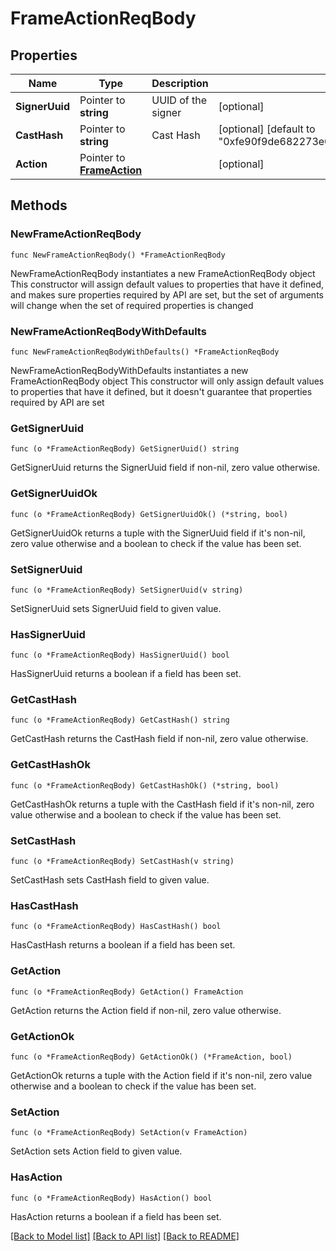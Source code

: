 # FrameActionReqBody

## Properties

Name | Type | Description | Notes
------------ | ------------- | ------------- | -------------
**SignerUuid** | Pointer to **string** | UUID of the signer | [optional] 
**CastHash** | Pointer to **string** | Cast Hash | [optional] [default to "0xfe90f9de682273e05b201629ad2338bdcd89b6be"]
**Action** | Pointer to [**FrameAction**](FrameAction.md) |  | [optional] 

## Methods

### NewFrameActionReqBody

`func NewFrameActionReqBody() *FrameActionReqBody`

NewFrameActionReqBody instantiates a new FrameActionReqBody object
This constructor will assign default values to properties that have it defined,
and makes sure properties required by API are set, but the set of arguments
will change when the set of required properties is changed

### NewFrameActionReqBodyWithDefaults

`func NewFrameActionReqBodyWithDefaults() *FrameActionReqBody`

NewFrameActionReqBodyWithDefaults instantiates a new FrameActionReqBody object
This constructor will only assign default values to properties that have it defined,
but it doesn't guarantee that properties required by API are set

### GetSignerUuid

`func (o *FrameActionReqBody) GetSignerUuid() string`

GetSignerUuid returns the SignerUuid field if non-nil, zero value otherwise.

### GetSignerUuidOk

`func (o *FrameActionReqBody) GetSignerUuidOk() (*string, bool)`

GetSignerUuidOk returns a tuple with the SignerUuid field if it's non-nil, zero value otherwise
and a boolean to check if the value has been set.

### SetSignerUuid

`func (o *FrameActionReqBody) SetSignerUuid(v string)`

SetSignerUuid sets SignerUuid field to given value.

### HasSignerUuid

`func (o *FrameActionReqBody) HasSignerUuid() bool`

HasSignerUuid returns a boolean if a field has been set.

### GetCastHash

`func (o *FrameActionReqBody) GetCastHash() string`

GetCastHash returns the CastHash field if non-nil, zero value otherwise.

### GetCastHashOk

`func (o *FrameActionReqBody) GetCastHashOk() (*string, bool)`

GetCastHashOk returns a tuple with the CastHash field if it's non-nil, zero value otherwise
and a boolean to check if the value has been set.

### SetCastHash

`func (o *FrameActionReqBody) SetCastHash(v string)`

SetCastHash sets CastHash field to given value.

### HasCastHash

`func (o *FrameActionReqBody) HasCastHash() bool`

HasCastHash returns a boolean if a field has been set.

### GetAction

`func (o *FrameActionReqBody) GetAction() FrameAction`

GetAction returns the Action field if non-nil, zero value otherwise.

### GetActionOk

`func (o *FrameActionReqBody) GetActionOk() (*FrameAction, bool)`

GetActionOk returns a tuple with the Action field if it's non-nil, zero value otherwise
and a boolean to check if the value has been set.

### SetAction

`func (o *FrameActionReqBody) SetAction(v FrameAction)`

SetAction sets Action field to given value.

### HasAction

`func (o *FrameActionReqBody) HasAction() bool`

HasAction returns a boolean if a field has been set.


[[Back to Model list]](../README.md#documentation-for-models) [[Back to API list]](../README.md#documentation-for-api-endpoints) [[Back to README]](../README.md)


